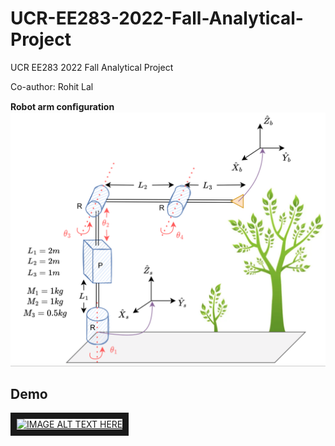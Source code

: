 # UCR-EE283-2022-Fall-Analytical-Project
UCR EE283 2022 Fall Analytical Project

Co-author: Rohit Lal 


****Robot arm conﬁguration****
![testapriltagdetector](https://github.com/lineojcd/UCR-EE283-2022-Fall-Analytical-Project/blob/main/img/config.png)


## Demo
<a href="https://www.youtube.com/watch?v=Z8zErxgSJNk" target="_blank"><img src="http://img.youtube.com/vi/YOUTUBE_VIDEO_ID_HERE/0.jpg" 
alt="IMAGE ALT TEXT HERE" width="640" height="480" border="10" /></a>
